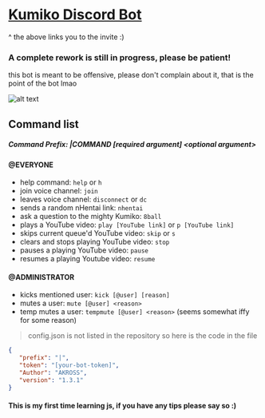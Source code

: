 # [Kumiko Discord Bot](https://discordapp.com/oauth2/authorize?client_id=678287534773501959&scope=bot&permissions=3197960)
^ the above links you to the invite :)

### A complete rework is still in progress, please be patient!

this bot is meant to be offensive, please don't complain about it, that is the point of the bot lmao

![alt text](https://i.imgur.com/Gpd8H1W.png " ")

## Command list

##### Command Prefix: |COMMAND [required argument] <<optional argument>optional argument>

#### @EVERYONE

* help command: `help` or `h`
* join voice channel: `join`
* leaves voice channel: `disconnect` or `dc`
* sends a random nHentai link: `nhentai`
* ask a question to the mighty Kumiko: `8ball`
* plays a YouTube video: `play [YouTube link]` or `p [YouTube link]`
* skips current queue'd YouTube video: `skip` or `s`
* clears and stops playing YouTube video: `stop`
* pauses a playing YouTube video: `pause`
* resumes a playing Youtube video: `resume`

#### @ADMINISTRATOR

* kicks mentioned user: `kick [@user] [reason]`
* mutes a user: `mute [@user] <reason>`
* temp mutes a user: `tempmute [@user] <reason>` (seems somewhat iffy for some reason)

> config.json is not listed in the repository so here is the code in the file

 ```json
 {
    "prefix": "|",
    "token": "[your-bot-token]",
    "Author": "AKROSS",
    "version": "1.3.1"
}
```

#### This is my first time learning js, if you have any tips please say so :)

